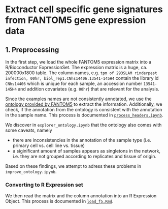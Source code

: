 # Extract cell specific gene signatures from FANTOM5 gene expression data

## 1. Preprocessing
In the first step, we load the whole FANTOM5 expression matrix into a R/Bioconductor ExpressionSet. 
The expression matrix is a huge, ca. 200000x1800 table. The column names, e.g. `tpm of 293SLAM rinderpest infection, 00hr, biol_rep1.CNhs14406.13541-145H4` contain the library id `CNhs14406` which is unique for each sample, an accession number `13541-145H4` and addition covariates (e.g. `00hr`) that are relevant for the analysis. 

Since the examples names are not consistently annotated, we use the [ontology provided by FANTOM5](http://fantom.gsc.riken.jp/5/datafiles/latest/extra/Ontology/ff-phase2-140729.obo.txt) to extract the information. Additionally, we check, if the annotation from the ontology is consistent with the annotation in the sample name. This process is documented in [`process_headers.ipynb`](process_headers.ipynb).

We discover in `explorer_ontology.ipynb` that the ontology also comes with some caveats, namely
* there are inconsistencies in the annotation of the sample type (i.e. primary cell vs. cell line vs. tissue)
* a siginificant amount of samples appears as singletons in the network, i.e. they are not grouped according to replicates and tissue of origin. 

Based on these findings, we attempt to adress these problems in `improve_ontology.ipynb`. 

### Converting to R Expression set
We then read the matrix and the column annotation into an R Expression Object. This process is documented in [`load_f5.Rmd`](load_f5.Rmd).


